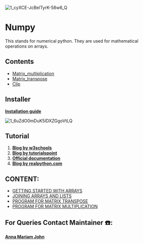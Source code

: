![1_cyXCE-JcBelTyrK-58w6_Q](https://user-images.githubusercontent.com/79012314/205358404-8f17b325-e9ae-4f9e-bc1e-8629f2e6972e.png)

# Numpy
This stands for numerical python. They are used for mathematical operations on arrays.

## Contents
- [Matrix_multiplication](https://github.com/CSI-SCT-SB/PY_XTREME/tree/main/Numpy/Matrix_multiplication)
- [Matrix_transpose](https://github.com/CSI-SCT-SB/PY_XTREME/tree/main/Numpy/Matrix_transpose)
- [Clip](https://github.com/CSI-SCT-SB/PY_XTREME/blob/main/Numpy/Clip.ipynb)

## Installer
[**Installation guide**](https://www.tutorialspoint.com/numpy/numpy_environment.htm)


![1_6uZdO0mDuK5lDXZGgoVtLQ](https://user-images.githubusercontent.com/79012314/205358544-cf71a0cf-e43b-4031-b08a-a8961083d507.jpg)

## Tutorial
1. [**Blog by w3schools**](https://www.w3schools.com/python/numpy/default.asp)
1. [**Blog by tutorialspoint**](https://www.tutorialspoint.com/numpy/numpy_quick_guide.htm)
1. [**Official documentation**](https://numpy.org/doc/stable/user/quickstart.html)
1. [**Blog by realpython.com**](https://realpython.com/numpy-tutorial/)

## CONTENT:
- [GETTING STARTED WITH ARRAYS](https://github.com/CSI-SCT-SB/PY_XTREME/blob/main/Numpy/numpy_basics.ipynb)
- [JOINING ARRAYS AND LISTS](https://github.com/CSI-SCT-SB/PY_XTREME/blob/main/Numpy/ListstoMatrix.ipynb)
- [PROGRAM FOR MATRIX TRANSPOSE](https://github.com/CSI-SCT-SB/PY_XTREME/blob/main/Numpy/Matrix_transpose/transpose.ipynb)
- [PROGRAM FOR MATRIX MULTIPLICATION]()

## For Queries Contact Maintainer ☎️: 
[**Anna Mariam John**](https://wa.me/<+919745237420>)
